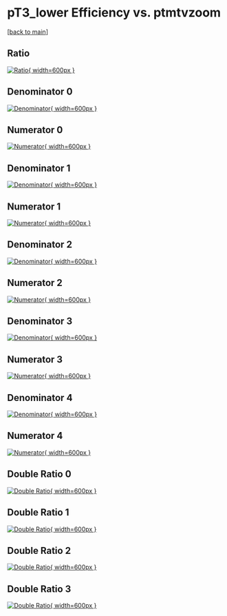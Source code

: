 # pT3_lower Efficiency vs. ptmtvzoom

[[back to main](./)]



## Ratio

[![Ratio](../mtv/var/pT3_lower_vtr_321_-1_eff_ptmtvzoom.png){ width=600px }](../mtv/var/pT3_lower_vtr_321_-1_eff_ptmtvzoom.pdf)

## Denominator 0

[![Denominator](../mtv/den/pT3_lower_vtr_321_-1_eff_ptmtvzoom_den0.png){ width=600px }](../mtv/den/pT3_lower_vtr_321_-1_eff_ptmtvzoom_den0.pdf)

## Numerator 0

[![Numerator](../mtv/num/pT3_lower_vtr_321_-1_eff_ptmtvzoom_num0.png){ width=600px }](../mtv/num/pT3_lower_vtr_321_-1_eff_ptmtvzoom_num0.pdf)

## Denominator 1

[![Denominator](../mtv/den/pT3_lower_vtr_321_-1_eff_ptmtvzoom_den1.png){ width=600px }](../mtv/den/pT3_lower_vtr_321_-1_eff_ptmtvzoom_den1.pdf)

## Numerator 1

[![Numerator](../mtv/num/pT3_lower_vtr_321_-1_eff_ptmtvzoom_num1.png){ width=600px }](../mtv/num/pT3_lower_vtr_321_-1_eff_ptmtvzoom_num1.pdf)

## Denominator 2

[![Denominator](../mtv/den/pT3_lower_vtr_321_-1_eff_ptmtvzoom_den2.png){ width=600px }](../mtv/den/pT3_lower_vtr_321_-1_eff_ptmtvzoom_den2.pdf)

## Numerator 2

[![Numerator](../mtv/num/pT3_lower_vtr_321_-1_eff_ptmtvzoom_num2.png){ width=600px }](../mtv/num/pT3_lower_vtr_321_-1_eff_ptmtvzoom_num2.pdf)

## Denominator 3

[![Denominator](../mtv/den/pT3_lower_vtr_321_-1_eff_ptmtvzoom_den3.png){ width=600px }](../mtv/den/pT3_lower_vtr_321_-1_eff_ptmtvzoom_den3.pdf)

## Numerator 3

[![Numerator](../mtv/num/pT3_lower_vtr_321_-1_eff_ptmtvzoom_num3.png){ width=600px }](../mtv/num/pT3_lower_vtr_321_-1_eff_ptmtvzoom_num3.pdf)

## Denominator 4

[![Denominator](../mtv/den/pT3_lower_vtr_321_-1_eff_ptmtvzoom_den4.png){ width=600px }](../mtv/den/pT3_lower_vtr_321_-1_eff_ptmtvzoom_den4.pdf)

## Numerator 4

[![Numerator](../mtv/num/pT3_lower_vtr_321_-1_eff_ptmtvzoom_num4.png){ width=600px }](../mtv/num/pT3_lower_vtr_321_-1_eff_ptmtvzoom_num4.pdf)

## Double Ratio 0

[![Double Ratio](../mtv/ratio/pT3_lower_vtr_321_-1_eff_ptmtvzoom_ratio0.png){ width=600px }](../mtv/ratio/pT3_lower_vtr_321_-1_eff_ptmtvzoom_ratio0.pdf)

## Double Ratio 1

[![Double Ratio](../mtv/ratio/pT3_lower_vtr_321_-1_eff_ptmtvzoom_ratio1.png){ width=600px }](../mtv/ratio/pT3_lower_vtr_321_-1_eff_ptmtvzoom_ratio1.pdf)

## Double Ratio 2

[![Double Ratio](../mtv/ratio/pT3_lower_vtr_321_-1_eff_ptmtvzoom_ratio2.png){ width=600px }](../mtv/ratio/pT3_lower_vtr_321_-1_eff_ptmtvzoom_ratio2.pdf)

## Double Ratio 3

[![Double Ratio](../mtv/ratio/pT3_lower_vtr_321_-1_eff_ptmtvzoom_ratio3.png){ width=600px }](../mtv/ratio/pT3_lower_vtr_321_-1_eff_ptmtvzoom_ratio3.pdf)

